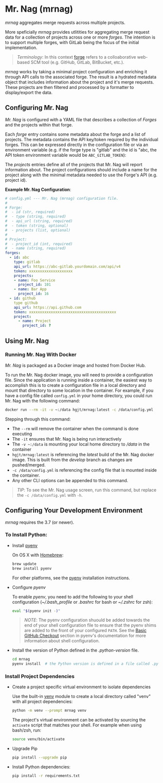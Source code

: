 # Mr. Nag (mrnag)

*mrnag* aggregates merge requests across multiple projects.

More speficially *mrnag* provides utlitities for aggregating merge request data
for a collection of projects across one or more *forges*. The intention is to
support multiple forges, with GitLab being the focus of the initial
implementation.

> *Terminology*: In this context [forge] refers to a colloaborative web-based
> SCM tool (e.g. GitHub, GitLab, BitBucket, etc.).

*mrnag* works by taking a minimal project configuration and enriching it through
API calls to the associated forge. The result is a hydrated metadata object that
includes information about the project and it's merge requests. These projects
are then filtered and processed by a formatter to display/export the data.

[forge]: https://en.wikipedia.org/wiki/Forge_(software)


## Configuring Mr. Nag

*Mr. Nag* is configured with a YAML file that describes a collection of *Forges*
and the projects within that forge.

Each *forge* entry contains some metadata about the forge and a list of
projects. The metadata contains the API key/token required by the individual
forges. This can be expressed directly in the configuration file or via an
environment variable (e.g. if the forge type is "gitlab" and the id is "abc, the
API token environment variable would be `ABC_GITLAB_TOKEN`):

The *projects* entries define all of the projects that Mr. Nag will report
information about. The project configurations should include a name for the
project along with the minimal metadata needed to use the Forge's API
(e.g. project id).


**Example Mr. Nag Configuration**:

```yaml
# config.yml --- Mr. Nag (mrnag) configuration file.
#
# Forge:
#  - id (str, required)
#  - type (string, required)
#  - api_url (string, required)
#  - token (string, optional)
#  - projects (list, optional)
#
# Project:
#  - project_id (int, required)
#  - name (string, required)
forges:
  - id: abc
    type: gitlab
    api_url: https://abc-gitlab.yourdomain.com/api/v4
    token: xxxxxxxxxxxxxxxxxxxx
    projects:
    - name: Foo Service
      project_id: 101
    - name: Bar App
      project_id: 16
  - id: github
    type github
    api_url: https://api.github.com
    token: xxxxxxxxxxxxxxxxxxxxxxxxxxxxxxxxxxxxxxxx
    project:
      - name: Project
        project_id: ?
```


## Using Mr. Nag

### Running Mr. Nag With Docker

*Mr. Nag* is packaged as a Docker image and hosted from Docker Hub.

To run the Mr. Nag docker image, you will need to provide a configuration
file. Since the application is running inside a container, the easiest way to
accomplish this is to create a configuration file in a local directory and mount
that directory to some location in the container. For example, if you have a
config file called `config.yml` in your home directory, you could run Mr. Nag
with the following command:

```sh
docker run --rm -it -v ~:/data hgjt/mrnag:latest -c /data/config.yml
```

Stepping through this command:

* The `--rm` will remove the container when the command is done executing
* The `-it` ensures that Mr. Nag is being run interactively
* The `-v ~:/data` is mounting your local home directory to */data* in the container
* `hgjt/mrnag:latest` is referencing the *latest* build of the Mr. Nag docker
  image. This is built from the *develop* branch as changes are pushed/merged.
* `-c /data/config.yml` is referencing the config file that is mounted inside
  the container.
* Any other CLI options can be appended to this command.

> *TIP*: To see the Mr. Nag usage screen, run this command, but replace the `-c
> /data/config.yml` with `-h`.


## Configuring Your Development Environment

*mrnag* requires the 3.7 (or newer).


### To Install Python:

* Install [pyenv](https://github.com/yyuu/pyenv)

    On OS X with [Homebrew]:

    ```sh
    brew update
    brew install pyenv
    ```

    For other platforms, see the [pyenv] installation instructions.

* Configure *pyenv*

    To enable *pyenv*, you need to add the following to your shell configuration
    (*~/.bash_profile* or *.bashrc* for bash or *~/.zshrc* for zsh):

    ```sh
    eval "$(pyenv init -)"
    ```

    > *NOTE*: The pyenv configuration shuould be added towards the end of your
    > shell configuration file to ensure that the pyenv shims are added to the
    > front of your configured `PATH`. See the [Basic GitHub Checkout] section
    > in pyenv's documentation for more information about shell configuration.

* Install the version of Python defined in the *.python-version* file.

    ```sh
    cd mrnag
    pyenv install  # the Python version is defined in a file called .python-version
    ```

### Install Project Dependencies

* Create a project specific virtual environment to isolate dependencies

    Use the built-in [venv] module to create a local directory called "venv"
    with all project dependencies:
    
    ```sh
    python -m venv --prompt mrnag venv
    ```

    The project's virtual environment can be activated by sourcing the
    `activate` script that matches your shell. For example when using bash/zsh,
    run:

    ```sh
    source venv/bin/activate
    ```

* Upgrade Pip

    ```sh
    pip install --upgrade pip
    ```

* Install Python dependencies:

    ```sh
    pip install -r requirements.txt
    ```

[Homebrew]: https://brew.sh/
[pyenv]: https://github.com/yyuu/pyenv
[Basic GitHub Checkout]: https://github.com/pyenv/pyenv#basic-github-checkout
[venv]: https://docs.python.org/3/tutorial/venv.html
